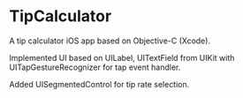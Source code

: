 # TipCalculator
A tip calculator iOS app based on Objective-C (Xcode).

Implemented UI based on UILabel, UITextField from UIKit with UITapGestureRecognizer for tap event handler.

Added UISegmentedControl for tip rate selection.
